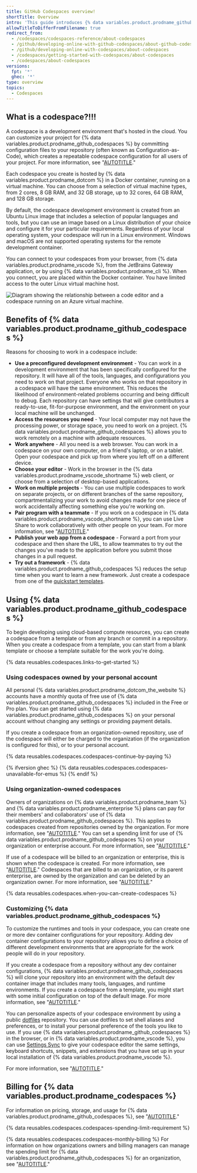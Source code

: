 ```yaml
---
title: GitHub Codespaces overview!
shortTitle: Overview
intro: 'This guide introduces {% data variables.product.prodname_github_codespaces %} and provides details on how it works and how to use it.'
allowTitleToDifferFromFilename: true
redirect_from:
  - /codespaces/codespaces-reference/about-codespaces
  - /github/developing-online-with-github-codespaces/about-github-codespaces
  - /github/developing-online-with-codespaces/about-codespaces
  - /codespaces/getting-started-with-codespaces/about-codespaces
  - /codespaces/about-codespaces
versions:
  fpt: '*'
  ghec: '*'
type: overview
topics:
  - Codespaces
---
```


## What is a codespace?!!!

A codespace is a development environment that's hosted in the cloud. You can customize your project for {% data variables.product.prodname_github_codespaces %} by committing configuration files to your repository (often known as Configuration-as-Code), which creates a repeatable codespace configuration for all users of your project. For more information, see "[AUTOTITLE](/codespaces/setting-up-your-project-for-codespaces/adding-a-dev-container-configuration/introduction-to-dev-containers)."

Each codespace you create is hosted by {% data variables.product.prodname_dotcom %} in a Docker container, running on a virtual machine. You can choose from a selection of virtual machine types, from 2 cores, 8 GB RAM, and 32 GB storage, up to 32 cores, 64 GB RAM, and 128 GB storage.

By default, the codespace development environment is created from an Ubuntu Linux image that includes a selection of popular languages and tools, but you can use an image based on a Linux distribution of your choice and configure it for your particular requirements. Regardless of your local operating system, your codespace will run in a Linux environment. Windows and macOS are not supported operating systems for the remote development container.

You can connect to your codespaces from your browser, from {% data variables.product.prodname_vscode %}, from the JetBrains Gateway application, or by using {% data variables.product.prodname_cli %}. When you connect, you are placed within the Docker container. You have limited access to the outer Linux virtual machine host.

![Diagram showing the relationship between a code editor and a codespace running on an Azure virtual machine.](/assets/images/help/codespaces/codespaces-diagram.png)

## Benefits of {% data variables.product.prodname_github_codespaces %}

Reasons for choosing to work in a codespace include:

- **Use a preconfigured development environment** - You can work in a development environment that has been specifically configured for the repository. It will have all of the tools, languages, and configurations you need to work on that project. Everyone who works on that repository in a codespace will have the same environment. This reduces the likelihood of environment-related problems occurring and being difficult to debug. Each repository can have settings that will give contributors a ready-to-use, fit-for-purpose environment, and the environment on your local machine will be unchanged.
- **Access the resources you need** - Your local computer may not have the processing power, or storage space, you need to work on a project. {% data variables.product.prodname_github_codespaces %} allows you to work remotely on a machine with adequate resources.
- **Work anywhere** - All you need is a web browser. You can work in a codespace on your own computer, on a friend's laptop, or on a tablet. Open your codespace and pick up from where you left off on a different device.
- **Choose your editor** - Work in the browser in the {% data variables.product.prodname_vscode_shortname %} web client, or choose from a selection of desktop-based applications.
- **Work on multiple projects** - You can use multiple codespaces to work on separate projects, or on different branches of the same repository, compartmentalizing your work to avoid changes made for one piece of work accidentally affecting something else you're working on.
- **Pair program with a teammate** - If you work on a codespace in {% data variables.product.prodname_vscode_shortname %}, you can use Live Share to work collaboratively with other people on your team. For more information, see "[AUTOTITLE](/codespaces/developing-in-a-codespace/working-collaboratively-in-a-codespace)."
- **Publish your web app from a codespace** - Forward a port from your codespace and then share the URL, to allow teammates to try out the changes you've made to the application before you submit those changes in a pull request.
- **Try out a framework** - {% data variables.product.prodname_github_codespaces %} reduces the setup time when you want to learn a new framework. Just create a codespace from one of the [quickstart templates](https://github.com/codespaces/templates).

## Using {% data variables.product.prodname_github_codespaces %}

To begin developing using cloud-based compute resources, you can create a codespace from a template or from any branch or commit in a repository. When you create a codespace from a template, you can start from a blank template or choose a template suitable for the work you're doing.

{% data reusables.codespaces.links-to-get-started %}

### Using codespaces owned by your personal account

All personal {% data variables.product.prodname_dotcom_the_website %} accounts have a monthly quota of free use of {% data variables.product.prodname_github_codespaces %} included in the Free or Pro plan. You can get started using {% data variables.product.prodname_github_codespaces %} on your personal account without changing any settings or providing payment details.

If you create a codespace from an organization-owned repository, use of the codespace will either be charged to the organization (if the organization is configured for this), or to your personal account.

{% data reusables.codespaces.codespaces-continue-by-paying %}

{% ifversion ghec %}
{% data reusables.codespaces.codespaces-unavailable-for-emus %}
{% endif %}

### Using organization-owned codespaces

Owners of organizations on {% data variables.product.prodname_team %} and {% data variables.product.prodname_enterprise %} plans can pay for their members' and collaborators' use of {% data variables.product.prodname_github_codespaces %}. This applies to codespaces created from repositories owned by the organization. For more information, see "[AUTOTITLE](/codespaces/managing-codespaces-for-your-organization/choosing-who-owns-and-pays-for-codespaces-in-your-organization)." You can set a spending limit for use of {% data variables.product.prodname_github_codespaces %} on your organization or enterprise account. For more information, see "[AUTOTITLE](/billing/managing-billing-for-github-codespaces/managing-the-spending-limit-for-github-codespaces)."

If use of a codespace will be billed to an organization or enterprise, this is shown when the codespace is created. For more information, see "[AUTOTITLE](/codespaces/developing-in-a-codespace/creating-a-codespace-for-a-repository#creating-a-codespace-for-a-repository)." Codespaces that are billed to an organization, or its parent enterprise, are owned by the organization and can be deleted by an organization owner. For more information, see "[AUTOTITLE](/codespaces/developing-in-a-codespace/deleting-a-codespace#deleting-codespaces-in-your-organization)."

{% data reusables.codespaces.when-you-can-create-codespaces %}

### Customizing {% data variables.product.prodname_github_codespaces %}

To customize the runtimes and tools in your codespace, you can create one or more dev container configurations for your repository. Adding dev container configurations to your repository allows you to define a choice of different development environments that are appropriate for the work people will do in your repository.

If you create a codespace from a repository without any dev container configurations, {% data variables.product.prodname_github_codespaces %} will clone your repository into an environment with the default dev container image that includes many tools, languages, and runtime environments. If you create a codespace from a template, you might start with some initial configuration on top of the default image. For more information, see "[AUTOTITLE](/codespaces/setting-up-your-project-for-codespaces/adding-a-dev-container-configuration/introduction-to-dev-containers)."

You can personalize aspects of your codespace environment by using a public [dotfiles](https://dotfiles.github.io/tutorials/) repository. You can use dotfiles to set shell aliases and preferences, or to install your personal preference of the tools you like to use. If you use {% data variables.product.prodname_github_codespaces %} in the browser, or in {% data variables.product.prodname_vscode %}, you can use [Settings Sync](https://code.visualstudio.com/docs/editor/settings-sync) to give your codespace editor the same settings, keyboard shortcuts, snippets, and extensions that you have set up in your local installation of {% data variables.product.prodname_vscode %}.

For more information, see "[AUTOTITLE](/codespaces/customizing-your-codespace)."

## Billing for {% data variables.product.prodname_codespaces %}

For information on pricing, storage, and usage for {% data variables.product.prodname_github_codespaces %}, see "[AUTOTITLE](/billing/managing-billing-for-github-codespaces/about-billing-for-github-codespaces)."

{% data reusables.codespaces.codespaces-spending-limit-requirement %}

{% data reusables.codespaces.codespaces-monthly-billing %} For information on how organizations owners and billing managers can manage the spending limit for {% data variables.product.prodname_github_codespaces %} for an organization, see "[AUTOTITLE](/billing/managing-billing-for-github-codespaces/managing-the-spending-limit-for-github-codespaces)."
